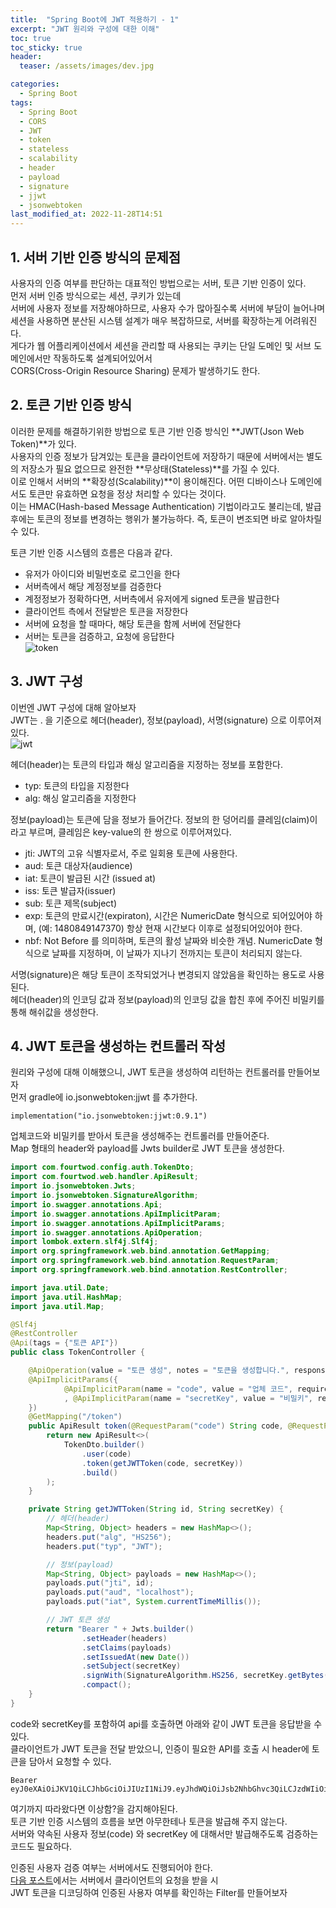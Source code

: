 ```yaml
---
title:  "Spring Boot에 JWT 적용하기 - 1"
excerpt: "JWT 원리와 구성에 대한 이해"
toc: true
toc_sticky: true
header:
  teaser: /assets/images/dev.jpg

categories:
  - Spring Boot
tags:
  - Spring Boot
  - CORS
  - JWT
  - token
  - stateless
  - scalability
  - header
  - payload
  - signature
  - jjwt
  - jsonwebtoken
last_modified_at: 2022-11-28T14:51
---
```


## 1. 서버 기반 인증 방식의 문제점
사용자의 인증 여부를 판단하는 대표적인 방법으로는 서버, 토큰 기반 인증이 있다.  
먼저 서버 인증 방식으로는 세션, 쿠키가 있는데  
서버에 사용자 정보를 저장해야하므로, 사용자 수가 많아질수록 서버에 부담이 늘어나며  
세션을 사용하면 분산된 시스템 설계가 매우 복잡하므로, 서버를 확장하는게 어려워진다.  
게다가 웹 어플리케이션에서 세션을 관리할 때 사용되는 쿠키는 단일 도메인 및 서브 도메인에서만 작동하도록 설계되어있어서  
CORS(Cross-Origin Resource Sharing) 문제가 발생하기도 한다.  

## 2. 토큰 기반 인증 방식
이러한 문제를 해결하기위한 방법으로 토큰 기반 인증 방식인 **JWT(Json Web Token)**가 있다.  
사용자의 인증 정보가 담겨있는 토큰을 클라이언트에 저장하기 때문에 서버에서는 별도의 저장소가 필요 없으므로 완전한 **무상태(Stateless)**를 가질 수 있다.  
이로 인해서 서버의 **확장성(Scalability)**이 용이해진다. 어떤 디바이스나 도메인에서도 토큰만 유효하면 요청을 정상 처리할 수 있다는 것이다.  
이는 HMAC(Hash-based Message Authentication) 기법이라고도 불리는데, 발급 후에는 토큰의 정보를 변경하는 행위가 불가능하다. 즉, 토큰이 변조되면 바로 알아차릴 수 있다.  

토큰 기반 인증 시스템의 흐름은 다음과 같다.  
- 유저가 아이디와 비밀번호로 로그인을 한다  
- 서버측에서 해당 계정정보를 검증한다  
- 계정정보가 정확하다면, 서버측에서 유저에게 signed 토큰을 발급한다  
- 클라이언트 측에서 전달받은 토큰을 저장한다  
- 서버에 요청을 할 때마다, 해당 토큰을 함께 서버에 전달한다  
- 서버는 토큰을 검증하고, 요청에 응답한다  
![token]({{site.url}}/assets/images/20221128/token.png "token")

## 3. JWT 구성
이번엔 JWT 구성에 대해 알아보자  
JWT는 . 을 기준으로 헤더(header), 정보(payload), 서명(signature) 으로 이루어져 있다.  
![jwt]({{site.url}}/assets/images/20221128/jwt.png "jwt")

헤더(header)는 토큰의 타입과 해싱 알고리즘을 지정하는 정보를 포함한다.  
- typ: 토큰의 타입을 지정한다
- alg: 해싱 알고리즘을 지정한다

정보(payload)는 토큰에 담을 정보가 들어간다. 정보의 한 덩어리를 클레임(claim)이라고 부르며, 클레임은 key-value의 한 쌍으로 이루어져있다.  
- jti: JWT의 고유 식별자로서, 주로 일회용 토큰에 사용한다.
- aud: 토큰 대상자(audience)
- iat: 토큰이 발급된 시간 (issued at)
- iss: 토큰 발급자(issuer)
- sub: 토큰 제목(subject)
- exp: 토큰의 만료시간(expiraton), 시간은 NumericDate 형식으로 되어있어야 하며, (예: 1480849147370) 항상 현재 시간보다 이후로 설정되어있어야 한다.
- nbf: Not Before 를 의미하며, 토큰의 활성 날짜와 비슷한 개념. NumericDate 형식으로 날짜를 지정하며, 이 날짜가 지나기 전까지는 토큰이 처리되지 않는다.

서명(signature)은 해당 토큰이 조작되었거나 변경되지 않았음을 확인하는 용도로 사용된다.  
헤더(header)의 인코딩 값과 정보(payload)의 인코딩 값을 합친 후에 주어진 비밀키를 통해 해쉬값을 생성한다.  

## 4. JWT 토큰을 생성하는 컨트롤러 작성
원리와 구성에 대해 이해했으니, JWT 토큰을 생성하여 리턴하는 컨트롤러를 만들어보자  
먼저 gradle에 io.jsonwebtoken:jjwt 를 추가한다.  
```text
implementation("io.jsonwebtoken:jjwt:0.9.1")
```

업체코드와 비밀키를 받아서 토큰을 생성해주는 컨트롤러를 만들어준다.  
Map 형태의 header와 payload를 Jwts builder로 JWT 토큰을 생성한다.  
```java
import com.fourtwod.config.auth.TokenDto;
import com.fourtwod.web.handler.ApiResult;
import io.jsonwebtoken.Jwts;
import io.jsonwebtoken.SignatureAlgorithm;
import io.swagger.annotations.Api;
import io.swagger.annotations.ApiImplicitParam;
import io.swagger.annotations.ApiImplicitParams;
import io.swagger.annotations.ApiOperation;
import lombok.extern.slf4j.Slf4j;
import org.springframework.web.bind.annotation.GetMapping;
import org.springframework.web.bind.annotation.RequestParam;
import org.springframework.web.bind.annotation.RestController;

import java.util.Date;
import java.util.HashMap;
import java.util.Map;

@Slf4j
@RestController
@Api(tags = {"토큰 API"})
public class TokenController {

	@ApiOperation(value = "토큰 생성", notes = "토큰을 생성합니다.", response = ApiResult.class)
	@ApiImplicitParams({
			@ApiImplicitParam(name = "code", value = "업체 코드", required = true, dataType = "string", paramType = "query", defaultValue = "")
			, @ApiImplicitParam(name = "secretKey", value = "비밀키", required = true, dataType = "string", paramType = "query", defaultValue = "")
	})
	@GetMapping("/token")
	public ApiResult token(@RequestParam("code") String code, @RequestParam("secretKey") String secretKey) {
		return new ApiResult<>(
			TokenDto.builder()
				.user(code)
				.token(getJWTToken(code, secretKey))
				.build()
		);
	}

	private String getJWTToken(String id, String secretKey) {
		// 헤더(header)
		Map<String, Object> headers = new HashMap<>();
		headers.put("alg", "HS256");
		headers.put("typ", "JWT");

		// 정보(payload)
		Map<String, Object> payloads = new HashMap<>();
		payloads.put("jti", id);
		payloads.put("aud", "localhost");
		payloads.put("iat", System.currentTimeMillis());

		// JWT 토큰 생성
		return "Bearer " + Jwts.builder()
				.setHeader(headers)
				.setClaims(payloads)
				.setIssuedAt(new Date())
				.setSubject(secretKey)
				.signWith(SignatureAlgorithm.HS256, secretKey.getBytes())
				.compact();
	}
}
```

code와 secretKey를 포함하여 api를 호출하면 아래와 같이 JWT 토큰을 응답받을 수 있다.  
클라이언트가 JWT 토큰을 전달 받았으니, 인증이 필요한 API를 호출 시 header에 토큰을 담아서 요청할 수 있다.  
```text
Bearer eyJ0eXAiOiJKV1QiLCJhbGciOiJIUzI1NiJ9.eyJhdWQiOiJsb2NhbGhvc3QiLCJzdWIiOiI3ZThiNmUwZWMxOGNhMTdhOWZjNTRhMjA4NDg2NTZkMCIsImlhdCI6MTY2OTYxMjQ4MiwianRpIjoiZnJvbnQifQ.XHLMTiwn4iPvnzMCQVNRW60VYLWUh3vxBSsvycsEj7c
```

여기까지 따라왔다면 이상함?을 감지해야된다.  
토큰 기반 인증 시스템의 흐름을 보면 아무한테나 토큰을 발급해 주지 않는다.  
서버와 약속된 사용자 정보(code) 와 secretKey 에 대해서만 발급해주도록 검증하는 코드도 필요하다.  

인증된 사용자 검증 여부는 서버에서도 진행되어야 한다.  
[다음 포스트](https://hyot88.github.io/spring%20boot/20221129-jwt-2/)에서는 서버에서 클라이언트의 요청을 받을 시  
JWT 토큰을 디코딩하여 인증된 사용자 여부를 확인하는 Filter를 만들어보자